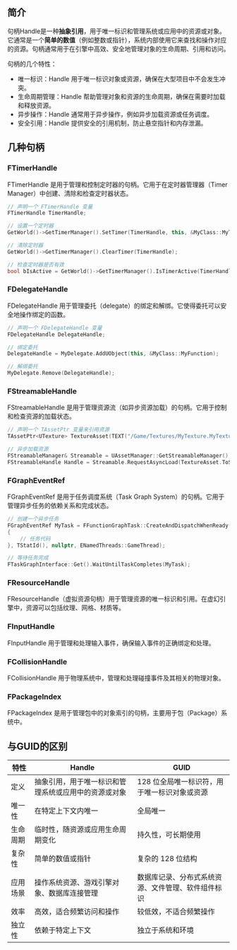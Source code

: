 ## 简介
句柄Handle是一种**抽象引用**，用于唯一标识和管理系统或应用中的资源或对象。它通常是一个**简单的数值**（例如整数或指针），系统内部使用它来查找和操作对应的资源。句柄通常用于在引擎中高效、安全地管理对象的生命周期、引用和访问。

句柄的几个特性：
- 唯一标识：Handle 用于唯一标识对象或资源，确保在大型项目中不会发生冲突。
- 生命周期管理：Handle 帮助管理对象和资源的生命周期，确保在需要时加载和释放资源。
- 异步操作：Handle 通常用于异步操作，例如异步加载资源或任务调度。
- 安全引用：Handle 提供安全的引用机制，防止悬空指针和内存泄漏。

## 几种句柄
### FTimerHandle
FTimerHandle 是用于管理和控制定时器的句柄。它用于在定时器管理器（Timer Manager）中创建、清除和检查定时器状态。
```cpp
// 声明一个 FTimerHandle 变量
FTimerHandle TimerHandle;

// 设置一个定时器
GetWorld()->GetTimerManager().SetTimer(TimerHandle, this, &MyClass::MyTimerFunction, 5.0f, false);

// 清除定时器
GetWorld()->GetTimerManager().ClearTimer(TimerHandle);

// 检查定时器是否有效
bool bIsActive = GetWorld()->GetTimerManager().IsTimerActive(TimerHandle);
```

### FDelegateHandle
FDelegateHandle 用于管理委托（delegate）的绑定和解绑。它使得委托可以安全地操作绑定的函数。
```cpp
// 声明一个 FDelegateHandle 变量
FDelegateHandle DelegateHandle;

// 绑定委托
DelegateHandle = MyDelegate.AddUObject(this, &MyClass::MyFunction);

// 解绑委托
MyDelegate.Remove(DelegateHandle);
```

### FStreamableHandle
FStreamableHandle 是用于管理资源流（如异步资源加载）的句柄。它用于控制和检查资源的加载状态。
```cpp
// 声明一个 TAssetPtr 变量来引用资源
TAssetPtr<UTexture> TextureAsset(TEXT("/Game/Textures/MyTexture.MyTexture"));

// 异步加载资源
FStreamableManager& Streamable = UAssetManager::GetStreamableManager();
FStreamableHandle Handle = Streamable.RequestAsyncLoad(TextureAsset.ToSoftObjectPath(), FStreamableDelegate::CreateUObject(this, &MyClass::OnTextureLoaded));
```

### FGraphEventRef
FGraphEventRef 是用于任务调度系统（Task Graph System）的句柄。它用于管理异步任务的依赖关系和完成状态。

```cpp
// 创建一个异步任务
FGraphEventRef MyTask = FFunctionGraphTask::CreateAndDispatchWhenReady([]()
{
    // 任务代码
}, TStatId(), nullptr, ENamedThreads::GameThread);

// 等待任务完成
FTaskGraphInterface::Get().WaitUntilTaskCompletes(MyTask);
```

### FResourceHandle
FResourceHandle（虚拟资源句柄）用于管理资源的唯一标识和引用。在虚幻引擎中，资源可以包括纹理、网格、材质等。

### FInputHandle
FInputHandle 用于管理和处理输入事件，确保输入事件的正确绑定和处理。

### FCollisionHandle
FCollisionHandle 用于物理系统中，管理和处理碰撞事件及其相关的物理对象。

### FPackageIndex
FPackageIndex 是用于管理包中的对象索引的句柄，主要用于包（Package）系统中。

## 与GUID的区别

| 特性   | Handle                     | GUID                      |
| ---- | -------------------------- | ------------------------- |
| 定义   | 抽象引用，用于唯一标识和管理系统或应用中的资源或对象 | 128 位全局唯一标识符，用于唯一标识对象或资源  |
| 唯一性  | 在特定上下文内唯一                  | 全局唯一                      |
| 生命周期 | 临时性，随资源或应用生命周期变化           | 持久性，可长期使用                 |
| 复杂性  | 简单的数值或指针                   | 复杂的 128 位结构               |
| 应用场景 | 操作系统资源、游戏引擎对象、数据库连接管理      | 数据库记录、分布式系统资源、文件管理、软件组件标识 |
| 效率   | 高效，适合频繁访问和操作               | 较低效，不适合频繁操作               |
| 独立性  | 依赖于特定上下文                   | 独立于系统和环境                  |
